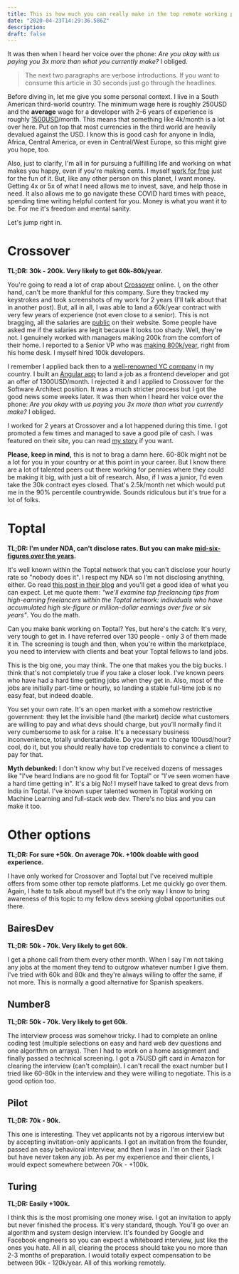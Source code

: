 ```yaml
---
title: This is how much you can really make in the top remote working platforms (100k)
date: "2020-04-23T14:29:36.586Z"
description: 
draft: false
---
```


It was then when I heard her voice over the phone: *Are you okay with us paying you 3x more than what you currently make?* I obliged.

<div class="divider"></div>

> The next two paragraphs are verbose introductions. If you want to consume this article in 30 seconds just go through the headlines.

Before diving in, let me give you some personal context. I live in a South American third-world country. The minimum wage here is roughly 250USD and the **average** wage for a developer with 2-6 years of experience is roughly [1500USD](https://medium.com/colombia-dev/yet-another-post-about-how-much-colombian-software-developers-really-make-3c1bcda8b11a)/month. This means that something like 4k/month is a lot over here. Put on top that most currencies in the third world are heavily devalued against the USD. I know this is good cash for anyone in India, Africa, Central America, or even in Central/West Europe, so this might give you hope, too.

Also, just to clarify, I'm all in for pursuing a fulfilling life and working on what makes you happy, even if you're making cents. I myself [work for free](https://github.com/caroso1222) just for the fun of it. But, like any other person on this planet, I want money. Getting 4x or 5x of what I need allows me to invest, save, and help those in need. It also allows me to go navigate these COVID hard times with peace, spending time writing helpful content for you. Money is what you want it to be. For me it's freedom and mental sanity.

Let's jump right in.

<div class="divider"></div>

# Crossover

**TL;DR: 30k - 200k. Very likely to get 60k-80k/year.**

You're going to read a lot of crap about [Crossover](https://www.crossover.com/developers) online. I, on the other hand, can't be more thankful for this company. Sure they tracked my keystrokes and took screenshots of my work for 2 years (I'll talk about that in another post). But, all in all, I was able to land a 60k/year contract with very few years of experience (not even close to a senior). This is not bragging, all the salaries are [public](https://www.crossover.com/job-software-architect) on their website. Some people have asked me if the salaries are legit because it looks too shady. Well, they're not. I genuinely worked with managers making 200k from the comfort of their home. I reported to a Senior VP who was [making 800k/year](https://www.crossover.com/evptechnicalproductmanagement), right from his home desk. I myself hired 100k developers.

I remember I applied back then to a [well-renowned YC company](https://www.rappi.com.co/) in my country. I built an [Angular app](https://legacy.carlosroso.com/angular2-shop/) to land a job as a frontend developer and got an offer of 1300USD/month. I rejected it and I applied to Crossover for the Software Architect position. It was a much stricter process but I got the good news some weeks later. It was then when I heard her voice over the phone: *Are you okay with us paying you 3x more than what you currently make?* I obliged.

I worked for 2 years at Crossover and a lot happened during this time. I got promoted a few times and managed to save a good pile of cash. I was featured on their site, you can read [my story](https://www.crossover.com/crossover-stories-carlosr) if you want.

**Please, keep in mind,** this is not to brag a damn here. 60-80k might not be a lot for you in your country or at this point in your career. But I know there are a lot of talented peers out there working for pennies where they could be making it big, with just a bit of research. Also, if I was a junior, I'd even take the 30k contract eyes closed. That's 2.5k/month net which would put me in the 90% percentile countrywide. Sounds ridiculous but it's true for a lot of folks.

# Toptal

**TL;DR: I'm under NDA, can't disclose rates. But you can make [mid-six-figures over the years](https://www.toptal.com/insights/future-of-work/millionaire-freelancing-career).**

It's well known within the Toptal network that you can't disclose your hourly rate so "nobody does it". I respect my NDA so I'm not disclosing anything, either. Go read [this post in their blog](https://www.toptal.com/insights/future-of-work/millionaire-freelancing-career) and you'll get a good idea of what you can expect. Let me quote them: *"we’ll examine top freelancing tips from high-earning freelancers within the Toptal network: individuals who have accumulated high six-figure or million-dollar earnings over five or six years"*. You do the math.

Can you make bank working on Toptal? Yes, but here's the catch: It's very, very tough to get in. I have referred over 130 people - only 3 of them made it in. The screening is tough and then, when you're within the marketplace, you need to interview with clients and beat your Toptal fellows to land jobs.

This is the big one, you may think. The one that makes you the big bucks. I think that's not completely true if you take a closer look. I've known peers who have had a hard time getting jobs when they get in. Also, most of the jobs are initially part-time or hourly, so landing a stable full-time job is no easy feat, but indeed doable.

You set your own rate. It's an open market with a somehow restrictive government: they let the invisible hand (the market) decide what customers are willing to pay and what devs should charge, but you'll normally find it very cumbersome to ask for a raise. It's a necessary business inconvenience, totally understandable. Do you want to charge 100usd/hour? cool, do it, but you should really have top credentials to convince a client to pay for that.

**Myth debunked:** I don't know why but I've received dozens of messages like "I've heard Indians are no good fit for Toptal" or "I've seen women have a hard time getting in". It's a big No! I myself have talked to great devs from India in Toptal. I've known super talented women in Toptal working on Machine Learning and full-stack web dev. There's no bias and you can make it too.

# Other options

**TL;DR: For sure +50k. On average 70k. +100k doable with good experience.**

I have only worked for Crossover and Toptal but I've received multiple offers from some other top remote platforms. Let me quickly go over them. Again, I hate to talk about myself but it's the only way I know to bring awareness of this topic to my fellow devs seeking global opportunities out there.

## BairesDev

**TL;DR: 50k - 70k. Very likely to get 60k.**

I get a phone call from them every other month. When I say I'm not taking any jobs at the moment they tend to outgrow whatever number I give them. I've tried with 60k and 80k and they're always willing to offer the same, if not more. This is normally a good alternative for Spanish speakers.

## Number8

**TL;DR: 50k - 70k. Very likely to get 60k.**

The interview process was somehow tricky. I had to complete an online coding test (multiple selections on easy and hard web dev questions and one algorithm on arrays). Then I had to work on a home assignment and finally passed a technical screening. I got a 75USD gift card in Amazon for clearing the interview (can't complain). I can't recall the exact number but I tried like 60-80k in the interview and they were willing to negotiate. This is a good option too.

## Pilot

**TL;DR: 70k - 90k.**

This one is interesting. They vet applicants not by a rigorous interview but by accepting invitation-only applicants. I got an invitation from the founder, passed an easy behavioral interview, and then I was in. I'm on their Slack but have never taken any job. As per my experience and their clients, I would expect somewhere between 70k - +100k.

## Turing

**TL;DR: Easily +100k.**

I think this is the most promising one money wise. I got an invitation to apply but never finished the process. It's very standard, though. You'll go over an algorithm and system design interview. It's founded by Google and Facebook engineers so you can expect a whiteboard interview, just like the ones you hate. All in all, clearing the process should take you no more than 2-3 months of preparation. I would totally expect compensation to be between 90k - 120k/year. All of this working remotely.